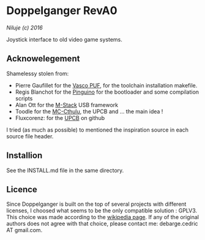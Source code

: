 # Doppelganger RevA0
_Niluje (c) 2016_

Joystick interface to old video game systems.

## Acknowelegement

Shamelessy stolen from:

* Pierre Gaufillet for the [Vasco PUF](https://github.com/pgaufillet/vasco), for the toolchain installation makefile.
* Regis Blanchot for the [Pinguino](http://pinguino.cc) for the bootloader and some compilation scripts
* Alan Ott for the [M-Stack](http://www.signal11.us/oss/m-stack/) USB framework
* Toodle for the [MC-Cthulu](http://forums.shoryuken.com/discussion/46572/the-official-cthulhu-and-chimp-thread-try-our-new-dreamcast-flavor), the UPCB and ... the main idea !
* Fluxcorenz: for the [UPCB](https://github.com/fluxcorenz/UPCB) on github

I tried (as much as possible) to mentioned the inspiration source in each source file header.

## Installion

See the INSTALL.md file in the same directory.

## Licence

Since Doppelganger is built on the top of several projects with different licenses, I choosed what seems to be the only compatible solution : GPLV3. This choice was made according to the [wikipedia page](https://en.wikipedia.org/wiki/License_compatibility). If any of the original authors does not agree with that choice, please contact me: debarge.cedric AT gmail.com.
